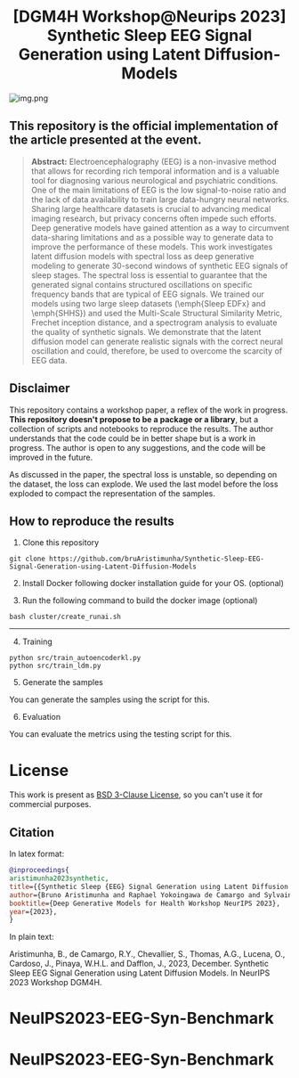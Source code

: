 <h1 align="center">
  <br> [DGM4H Workshop@Neurips 2023] Synthetic Sleep EEG Signal Generation using Latent Diffusion-Models  <br>
</h1>


![img.png](fig/img.png)

## This repository is the official implementation of the article presented at the event. 

> **Abstract:** Electroencephalography (EEG) is a non-invasive method that allows for recording rich temporal information and is a valuable tool for diagnosing various neurological and psychiatric conditions. One of the main limitations of EEG is the low signal-to-noise ratio and the lack of data availability to train large data-hungry neural networks. Sharing large healthcare datasets is crucial to advancing medical imaging research, but privacy concerns often impede such efforts. Deep generative models have gained attention as a way to circumvent data-sharing limitations and as a possible way to generate data to improve the performance of these models. This work investigates latent diffusion models with spectral loss as deep generative modeling to generate 30-second windows of synthetic EEG signals of sleep stages. The spectral loss is essential to guarantee that the generated signal contains structured oscillations on specific frequency bands that are typical of EEG signals. We trained our models using two large sleep datasets (\emph{Sleep EDFx} and \emph{SHHS}) and used the Multi-Scale Structural Similarity Metric, Frechet inception distance, and a spectrogram analysis to evaluate the quality of synthetic signals. We demonstrate that the latent diffusion model can generate realistic signals with the correct neural oscillation and could, therefore, be used to overcome the scarcity of EEG data.
> 
## Disclaimer

This repository contains a workshop paper, a reflex of the work in progress. 
**This repository doesn't propose to be a package or a library**, but a collection of scripts and notebooks to reproduce the results.
The author understands that the code could be in better shape but is a work in progress. The author is open to any suggestions, and the code will be improved in the future.

As discussed in the paper, the spectral loss is unstable, so depending on the dataset, the loss can explode. We used the last model before the loss exploded to compact the representation of the samples.

## How to reproduce the results


1. Clone this repository

```shell
git clone https://github.com/bruAristimunha/Synthetic-Sleep-EEG-Signal-Generation-using-Latent-Diffusion-Models
```

2. Install Docker following docker installation guide for your OS. (optional)

3. Run the following command to build the docker image (optional)
```shell
bash cluster/create_runai.sh
```
----

4. Training

```
python src/train_autoencoderkl.py
python src/train_ldm.py 
```

5. Generate the samples

You can generate the samples using the script for this.

6. Evaluation

You can evaluate the metrics using the testing script for this.

# License
This work is present as [BSD 3-Clause License](LICENSE), so you can't use it for commercial purposes.

## Citation

In latex format:

```bibtex
@inproceedings{
aristimunha2023synthetic,
title={{Synthetic Sleep {EEG} Signal Generation using Latent Diffusion Models}},
author={Bruno Aristimunha and Raphael Yokoingawa de Camargo and Sylvain Chevallier and Oeslle Lucena and Adam Thomas and M. Jorge Cardoso and Walter Lopez Pinaya and Jessica Dafflon},
booktitle={Deep Generative Models for Health Workshop NeurIPS 2023},
year={2023},
}
```

In plain text:

Aristimunha, B., de Camargo, R.Y., Chevallier, S., Thomas, A.G., Lucena, O., Cardoso, J., Pinaya, W.H.L. and Dafflon, J., 2023, December. Synthetic Sleep EEG Signal Generation using Latent Diffusion Models. In NeurIPS 2023 Workshop DGM4H.


# NeuIPS2023-EEG-Syn-Benchmark
# NeuIPS2023-EEG-Syn-Benchmark

